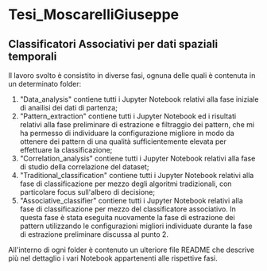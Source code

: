 # Tesi_MoscarelliGiuseppe
## Classificatori Associativi per dati spaziali temporali

Il lavoro svolto è consistito in diverse fasi, ognuna delle quali è 
contenuta in un determinato folder:

1) "Data_analysis" contiene tutti i Jupyter Notebook relativi alla
fase iniziale di anailisi dei dati di partenza;
2) "Pattern_extraction" contiene tutti i Jupyter Notebook ed i risultati relativi
alla fase preliminare di estrazione e filtraggio dei pattern, che mi ha permesso di
individuare la configurazione migliore in modo da ottenere dei pattern di una qualità
sufficientemente elevata per effettuare la classificazione;
3) "Correlation_analysis" contiene tutti i Jupyter Notebook relativi
alla fase di studio della correlazione del dataset;
4) "Traditional_classification" contiene tutti i Jupyter Notebook 
relativi alla fase di classificazione per mezzo degli algoritmi 
tradizionali, con particolare focus sull'albero di decisione;
5) "Associative_classifier" contiene tutti i Jupyter Notebook relativi
alla fase di classificazione per mezzo del classificatore associativo. In questa
fase è stata eseguita nuovamente la fase di estrazione dei pattern utilizzando le
configurazioni migliori individuate durante la fase di estrazione preliminare
discussa al punto 2.

All'interno di ogni folder è contenuto un ulteriore file README che descrive più nel
dettaglio i vari Notebook appartenenti alle rispettive fasi.